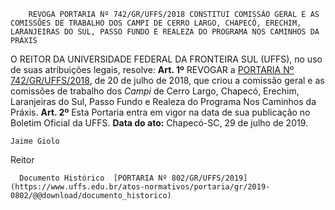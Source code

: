         REVOGA PORTARIA Nº 742/GR/UFFS/2018 CONSTITUI COMISSÃO GERAL E AS COMISSÕES DE TRABALHO DOS CAMPI DE CERRO LARGO, CHAPECÓ, ERECHIM, LARANJEIRAS DO SUL, PASSO FUNDO E REALEZA DO PROGRAMA NOS CAMINHOS DA PRÁXIS  

 O REITOR DA UNIVERSIDADE FEDERAL DA FRONTEIRA SUL (UFFS), no uso de suas atribuições legais, resolve:   **Art. 1º**  REVOGAR a [PORTARIA Nº 742/GR/UFFS/2018](https://www.uffs.edu.br/atos-normativos/portaria/gr/2018-0742), de 20 de julho de 2018, que criou a comissão geral e as comissões de trabalho dos *Campi*  de Cerro Largo, Chapecó, Erechim, Laranjeiras do Sul, Passo Fundo e Realeza do Programa Nos Caminhos da Práxis.   **Art. 2º**  Esta Portaria entra em vigor na data de sua publicação no Boletim Oficial da UFFS.        **Data do ato:** Chapecó-SC, 29 de julho de 2019.   
 

    Jaime Giolo   
 Reitor 

      Documento Histórico  [PORTARIA Nº 802/GR/UFFS/2019](https://www.uffs.edu.br/atos-normativos/portaria/gr/2019-0802/@@download/documento_historico)     
      